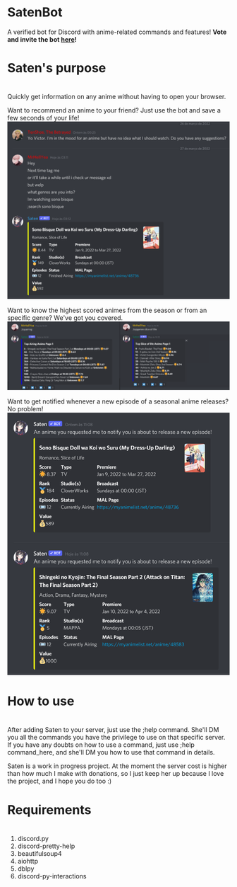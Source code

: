 SatenBot
===================

A verified bot for Discord with anime-related commands and features!
**Vote and invite the bot [here](https://top.gg/bot/798341045607071814)!**

# Saten's purpose <h1>
Quickly get information on any anime without having to open your browser.

Want to recommend an anime to your friend? Just use the bot and save a few seconds of your life!
![im1](/pics/example1.png?raw=true)

Want to know the highest scored animes from the season or from an specific genre? We've got you covered.
![im2](/pics/example2.png?raw=true)

Want to get notified whenever a new episode of a seasonal anime releases? No problem!
![im3](/pics/example3.png?raw=true)


# How to use <h1>
After adding Saten to your server, just use the ;help command.
She'll DM you all the commands you have the privilege to use on that specific server.
If you have any doubts on how to use a command, just use ;help command_here, and
she'll DM you how to use that command in details.

Saten is a work in progress project. At the moment the server cost is higher than how much I make with donations, so I just keep her up because I love the project, and I hope you do too :)


# Requirements <h1>
1. discord.py
2. discord-pretty-help
3. beautifulsoup4
4. aiohttp
5. dblpy
6. discord-py-interactions
